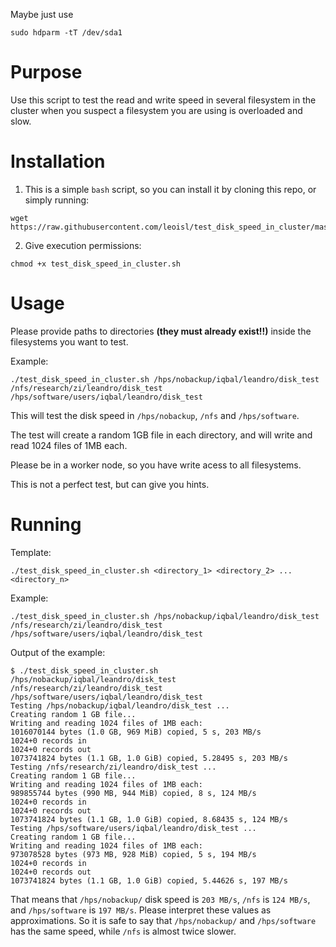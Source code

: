 Maybe just use
```
sudo hdparm -tT /dev/sda1
```

# Purpose

Use this script to test the read and write speed in several filesystem in the cluster when you suspect a filesystem you are using is overloaded and slow.

# Installation

1. This is a simple `bash` script, so you can install it by cloning this repo, or simply running:

```
wget https://raw.githubusercontent.com/leoisl/test_disk_speed_in_cluster/master/test_disk_speed_in_cluster.sh
```

2. Give execution permissions:
```
chmod +x test_disk_speed_in_cluster.sh
```

# Usage

Please provide paths to directories **(they must already exist!!)** inside the filesystems you want to test.

Example:
```
./test_disk_speed_in_cluster.sh /hps/nobackup/iqbal/leandro/disk_test /nfs/research/zi/leandro/disk_test /hps/software/users/iqbal/leandro/disk_test
```

This will test the disk speed in `/hps/nobackup`, `/nfs` and `/hps/software`.

The test will create a random 1GB file in each directory, and will write and read 1024 files of 1MB each.

Please be in a worker node, so you have write acess to all filesystems.

This is not a perfect test, but can give you hints.



# Running

Template:
```
./test_disk_speed_in_cluster.sh <directory_1> <directory_2> ... <directory_n>
```

Example:
```
./test_disk_speed_in_cluster.sh /hps/nobackup/iqbal/leandro/disk_test /nfs/research/zi/leandro/disk_test /hps/software/users/iqbal/leandro/disk_test
```

Output of the example:

```
$ ./test_disk_speed_in_cluster.sh /hps/nobackup/iqbal/leandro/disk_test /nfs/research/zi/leandro/disk_test /hps/software/users/iqbal/leandro/disk_test
Testing /hps/nobackup/iqbal/leandro/disk_test ...
Creating random 1 GB file...
Writing and reading 1024 files of 1MB each:
1016070144 bytes (1.0 GB, 969 MiB) copied, 5 s, 203 MB/s
1024+0 records in
1024+0 records out
1073741824 bytes (1.1 GB, 1.0 GiB) copied, 5.28495 s, 203 MB/s
Testing /nfs/research/zi/leandro/disk_test ...
Creating random 1 GB file...
Writing and reading 1024 files of 1MB each:
989855744 bytes (990 MB, 944 MiB) copied, 8 s, 124 MB/s
1024+0 records in
1024+0 records out
1073741824 bytes (1.1 GB, 1.0 GiB) copied, 8.68435 s, 124 MB/s
Testing /hps/software/users/iqbal/leandro/disk_test ...
Creating random 1 GB file...
Writing and reading 1024 files of 1MB each:
973078528 bytes (973 MB, 928 MiB) copied, 5 s, 194 MB/s
1024+0 records in
1024+0 records out
1073741824 bytes (1.1 GB, 1.0 GiB) copied, 5.44626 s, 197 MB/s
```

That means that `/hps/nobackup/` disk speed is `203 MB/s`, `/nfs` is `124 MB/s`, and `/hps/software` is `197 MB/s`. Please interpret these values as approximations. So it is safe to say that `/hps/nobackup/` and `/hps/software` has the same speed, while `/nfs` is almost twice slower.
